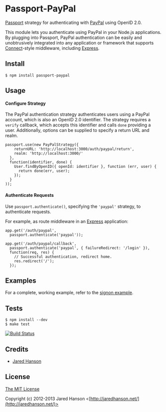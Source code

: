 # Passport-PayPal

[Passport](http://passportjs.org/) strategy for authenticating with [PayPal](http://www.paypal.com/)
using OpenID 2.0.

This module lets you authenticate using PayPal in your Node.js applications.
By plugging into Passport, PayPal authentication can be easily and
unobtrusively integrated into any application or framework that supports
[Connect](http://www.senchalabs.org/connect/)-style middleware, including
[Express](http://expressjs.com/).

## Install

    $ npm install passport-paypal

## Usage

#### Configure Strategy

The PayPal authentication strategy authenticates users using a PayPal account,
which is also an OpenID 2.0 identifier.  The strategy requires a `verify`
callback, which accepts this identifier and calls `done` providing a user.
Additionally, options can be supplied to specify a return URL and realm.

    passport.use(new PayPalStrategy({
        returnURL: 'http://localhost:3000/auth/paypal/return',
        realm: 'http://localhost:3000/'
      },
      function(identifier, done) {
        User.findByOpenID({ openId: identifier }, function (err, user) {
          return done(err, user);
        });
      }
    ));

#### Authenticate Requests

Use `passport.authenticate()`, specifying the `'paypal'` strategy, to
authenticate requests.

For example, as route middleware in an [Express](http://expressjs.com/)
application:

    app.get('/auth/paypal',
      passport.authenticate('paypal'));

    app.get('/auth/paypal/callback', 
      passport.authenticate('paypal', { failureRedirect: '/login' }),
      function(req, res) {
        // Successful authentication, redirect home.
        res.redirect('/');
      });

## Examples

For a complete, working example, refer to the [signon example](https://github.com/jaredhanson/passport-paypal/tree/master/examples/signon).

## Tests

    $ npm install --dev
    $ make test

[![Build Status](https://secure.travis-ci.org/jaredhanson/passport-paypal.png)](http://travis-ci.org/jaredhanson/passport-paypal)

## Credits

  - [Jared Hanson](http://github.com/jaredhanson)

## License

[The MIT License](http://opensource.org/licenses/MIT)

Copyright (c) 2012-2013 Jared Hanson <[http://jaredhanson.net/](http://jaredhanson.net/)>


